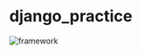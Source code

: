 # django_practice

![framework](https://img.shields.io/badge/framework-django-black.svg?style=plastic&logo=django)
